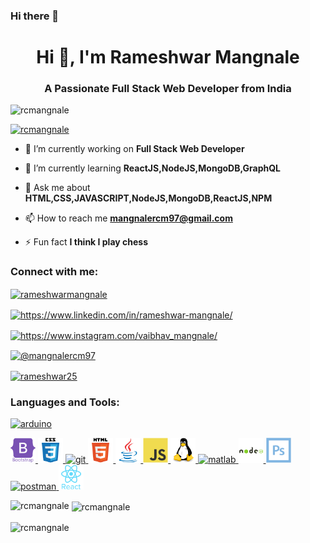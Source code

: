 ### Hi there 👋

<h1 align="center">Hi 👋, I'm Rameshwar Mangnale</h1>
<h3 align="center">A Passionate Full Stack Web Developer from India</h3>

<p align="left"> <img src="https://komarev.com/ghpvc/?username=rcmangnale&label=Profile%20views&color=0e75b6&style=flat" alt="rcmangnale" /> </p>

<p align="left"> <a href="https://github.com/ryo-ma/github-profile-trophy"><img src="https://github-profile-trophy.vercel.app/?username=rcmangnale" alt="rcmangnale" /></a> </p>

- 🔭 I’m currently working on **Full Stack Web Developer**

- 🌱 I’m currently learning **ReactJS,NodeJS,MongoDB,GraphQL**

- 💬 Ask me about **HTML,CSS,JAVASCRIPT,NodeJS,MongoDB,ReactJS,NPM**

- 📫 How to reach me **mangnalercm97@gmail.com**

- ⚡ Fun fact **I think I play chess**

<h3 align="left">Connect with me:</h3>
<p align="left">
<a href="https://codepen.io/rameshwarmangnale" target="blank"><img align="center" src="https://raw.githubusercontent.com/rahuldkjain/github-profile-readme-generator/master/src/images/icons/Social/codepen.svg" alt="rameshwarmangnale" height="10" width="20" /></a>
  
<a href="https://linkedin.com/in/https://www.linkedin.com/in/rameshwar-mangnale/" target="blank"><img align="center" src="https://cdn-icons-png.flaticon.com/512/174/174857.png" alt="https://www.linkedin.com/in/rameshwar-mangnale/" height="20" width="20" /></a>
  
<a href="https://instagram.com/https://www.instagram.com/vaibhav_mangnale/" target="blank"><img align="center" src="https://cdn-icons-png.flaticon.com/512/2111/2111463.png" alt="https://www.instagram.com/vaibhav_mangnale/" height="20" width="20" /></a>
  
<a href="https://medium.com/@mangnalercm97" target="blank"><img align="center" src="https://miro.medium.com/max/1290/1*cbyNf_R8Ld_ZzKVv07Ezag.jpeg" alt="@mangnalercm97" height="20" width="20" /></a>
  
<a href="https://www.hackerrank.com/rameshwar25" target="blank"><img align="center" src="https://upload.wikimedia.org/wikipedia/commons/4/40/HackerRank_Icon-1000px.png" alt="rameshwar25" height="20" width="20" /></a>
</p>

<h3 align="left">Languages and Tools:</h3>
<p align="left"> <a href="https://www.arduino.cc/" target="_blank"> <img src="https://cdn.worldvectorlogo.com/logos/arduino-1.svg" alt="arduino" width="40" height="40"/> </a>

<a href="https://getbootstrap.com" target="_blank"> <img src="https://raw.githubusercontent.com/devicons/devicon/master/icons/bootstrap/bootstrap-plain-wordmark.svg" alt="bootstrap" width="40" height="40"/> </a> <a href="https://www.w3schools.com/css/" target="_blank">
 <img src="https://raw.githubusercontent.com/devicons/devicon/master/icons/css3/css3-original-wordmark.svg" alt="css3" width="40" height="40"/> </a> <a href="https://git-scm.com/" target="_blank"> <img src="https://www.vectorlogo.zone/logos/git-scm/git-scm-icon.svg" alt="git" width="40" height="40"/> </a> <a href="https://www.w3.org/html/" target="_blank"> <img src="https://raw.githubusercontent.com/devicons/devicon/master/icons/html5/html5-original-wordmark.svg" alt="html5" width="40" height="40"/> </a> <a href="https://www.java.com" target="_blank"> <img src="https://raw.githubusercontent.com/devicons/devicon/master/icons/java/java-original.svg" alt="java" width="40" height="40"/> </a> <a href="https://developer.mozilla.org/en-US/docs/Web/JavaScript" target="_blank"> <img src="https://raw.githubusercontent.com/devicons/devicon/master/icons/javascript/javascript-original.svg" alt="javascript" width="40" height="40"/> </a> <a href="https://www.linux.org/" target="_blank"> <img src="https://raw.githubusercontent.com/devicons/devicon/master/icons/linux/linux-original.svg" alt="linux" width="40" height="40"/> </a> <a href="https://www.mathworks.com/" target="_blank"> <img src="https://upload.wikimedia.org/wikipedia/commons/2/21/Matlab_Logo.png" alt="matlab" width="40" height="40"/> </a> <a href="https://nodejs.org" target="_blank"> <img src="https://raw.githubusercontent.com/devicons/devicon/master/icons/nodejs/nodejs-original-wordmark.svg" alt="nodejs" width="40" height="40"/> </a> <a href="https://www.photoshop.com/en" target="_blank"> <img src="https://raw.githubusercontent.com/devicons/devicon/master/icons/photoshop/photoshop-line.svg" alt="photoshop" width="40" height="40"/> </a> <a href="https://postman.com" target="_blank"> <img src="https://www.vectorlogo.zone/logos/getpostman/getpostman-icon.svg" alt="postman" width="40" height="40"/> </a> <a href="https://reactjs.org/" target="_blank"> <img src="https://raw.githubusercontent.com/devicons/devicon/master/icons/react/react-original-wordmark.svg" alt="react" width="40" height="40"/> </a> </p>

<p><img align="left" src="https://github-readme-stats.vercel.app/api/top-langs?username=rcmangnale&show_icons=true&locale=en&layout=compact" alt="rcmangnale" /></p>

<p>&nbsp;<img align="center" src="https://github-readme-stats.vercel.app/api?username=rcmangnale&show_icons=true&locale=en" alt="rcmangnale" /></p>

<p><img align="center" src="https://github-readme-streak-stats.herokuapp.com/?user=rcmangnale&" alt="rcmangnale" /></p>
